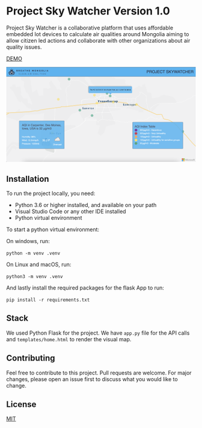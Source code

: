 # Project Sky Watcher Version 1.0 

Project Sky Watcher is a collaborative platform that uses affordable embedded Iot devices to calculate air qualities around Mongolia aiming to allow citizen led actions and collaborate with other organizations about air quality issues.

[DEMO](https://skywatcher.azurewebsites.net/)

![project-sky-watcher](assets/project-skywatcher.png)

## Installation

To run the project locally, you need:
 - Python 3.6 or higher installed, and available on your path
 - Visual Studio Code or any other IDE installed
 - Python virtual environment
 
 To start a python virtual environment:
 
 On windows, run: 
 
 ```python -m venv .venv```
 
 On Linux and macOS, run: 
 
 ```python3 -m venv .venv```
 
 And lastly install the required packages for the flask App to run:
 
 ```pip install -r requirements.txt```
 
 ## Stack
 
 We used Python Flask for the project. We have ```app.py``` file for the API calls and ```templates/home.html``` to render the visual map.


## Contributing
Feel free to contribute to this project. Pull requests are welcome. For major changes, please open an issue first to discuss what you would like to change.

## License
[MIT](https://choosealicense.com/licenses/mit/)
